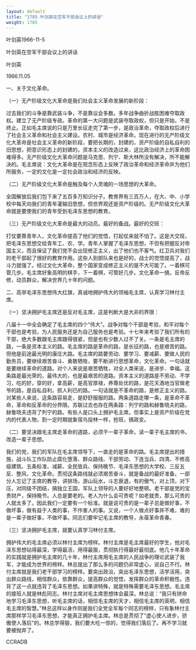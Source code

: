 ```yaml
---
layout: default
title: "1785.叶剑英在空军干部会议上的讲话"
weight: 1785
---
```


叶剑英1966-11-5

叶剑英在空军干部会议上的讲话

叶剑英

1966.11.05

一、关于文化革命。

（一）无产阶级文化大革命是我们社会主义革命发展的新阶段：

过去我们的斗争是靠武装斗争，不是靠议会多数。多年战争曲折战胜困难夺取政权。建立了无产阶级专政。革命的第一大问题是武装夺取政权，但只是开始，不是终止。正如毛主席说的只是万里长征走完了第一步，是政治革命，夺取政权后进行了社会主义革命和社会主义建设。农村、城市是经济革命。现在进行的无产阶级文化大革命是社会主义革命的新阶段，要把长期的，封建的，资产阶级的自私自利的旧思想，把意识形态上的封建的，资本主义的改造过来，这比政治经济上的革命困难得多。无产阶级文化大革命问题是马克思、列宁、斯大林所没有解决，所不能解决的。毛主席说：文化大革命是在观念形态上反映了政治革命和经济革命并为他们所服务，一定的文化是一定社会政治和经济的反映。

（二）无产阶级文化大革命是触及每个人灵魂的一场思想的大革命。

全国解放后我们包下来了五百多万知识分子。教育界有三百万人，在大、中、小学校中每天向我们的青年灌输旧思想，但世界观还是资产阶级的。无产阶级文化大革命就是要使我们的青年受到毛泽东思想的教育。

（三）无产阶级文化大革命是最大的动员。最好的备战。最好的交班：

打仗要靠青年人，文化革命提高了他们的觉悟，打起仗来就不怕了。这是大交班，把毛泽东思想交给青年工、农、学。青年人掌握了毛泽东思想，不但有把握反对帝国主义，而且保证了我们党不会出现修正主义，出了他们也不客气。红卫兵对我们的老干部起了很好的教育作用。这些人到部队来也是好的，战士的觉悟提高了，战斗力就强了。经过文化大革命，整个国家变成修正主义的是不大可能了。一着棋可管几步。毛主席好象高明的棋手，下一着棋，可管好几步。文化革命一搞，反帝反修，动员群众，解决世界几十年的问题。

二、高举毛泽东思想伟大红旗，真诚地拥护伟大的领袖毛主席，认真学习林付主席。

（一）坚决拥护毛主席还是反对毛主席，这是判断大是大非的界限：

八届十一中全会确定了毛主席的四个“伟大”。战争对每个干部是考验，和平对每个干部也是考验，为人民服务还是为自己服务也是考验。十七年来考验了我们所有的干部，绝大多数跟毛主席跟得很紧，但是也有少数人过不了关。一条是毛主席的路，一条是资本主义的路。毛主席的路是革命的路，是长征的路，也是艰苦的路。但他是前途最光明的康庄大路。毛主席的路要劳动、要学习、要减薪、要做人民的勤务员，要继续艰苦奋斗、勇敢牺牲，要不断进行思想革命，文化革命。一句话就是要继续革命的道路。对个人来说是艰苦牺牲，对全人类来说，是进步、幸福。这条路是最光荣的，最伟大的，也是最艰苦的道路。资本主义的道路是不劳动、不学习，吃的好，穿的好，拿高薪，是高官厚禄，养尊处优的路，是花天酒地当官做老爷的路，是自私自利，损人利已的路。一句话就是不革命的路，是修正主义的路。对某些人来说，这条路容易走，是舒舒服服的路。两条道路走哪一条，是革命不革命，革命和反革命的分界限。苏联过去也存在两条路：列宁的路和赫鲁晓夫的路，赫鲁晓夫违背了列宁的路。有些人是口头上拥护毛主席。但事实上是资产阶级在党内的代表人物，到一定时期就象宿鸟投林一样，抢班，搞政变。

（二）要坚决跟毛主席走革命的道路，必须干一辈子革命，读一辈子毛主席的书，改造一辈子思想。

我们的党，我们的军队在毛主席领导下，一直走的是革命的路。毛主席提出的措施，战斗队工作队防止腐化堕落、群众路线、干部劳动、下连当兵、四清、不修高级建筑、五条标准、减薪、全民皆兵、保持晚节、毛泽东思想的大学校、三反五反、整风、文化革命。贯彻这条路线就必须艰苦奋斗，就是备战的最好准备。一部分人忘记了主席的教导，讲排场，游山玩水，斗志衰退，有的傲气，对上顶，对下压，对同级不团结，搞独立王国，军队上领导的人要好好地整顿。老干部是党的宝贵财产，保持晚节。人总是要老的。老人为什么会可贵呢？如老就贵，那么可贵的人就太多了。因此我们一定要有一个标准。就是说可贵的是一辈子总是做好事，不做坏事，做有益于人类的事，不作害人的事。又说，一个人做点好事并不难，难的是一辈子做好事，不做坏事。同志们要牢记毛主席的教导，永葆革命青春。

（三）坚决拥护毛主席，就要认真学习林付主席。

拥护伟大的毛主席必须以林付主席为榜样。林付主席是毛主席最好的学生，他对毛泽东思想钻得最深，学得最活，用得最狠，贯彻执行得最好最彻底。他几十年革命的实践就是拥护毛主席的几十年，林付主席用毛主席的人民战争的理论武装了我军，才能成为世界的榜样。林总提出了那么多的问题仍非常虚心，说自己不行。林付主席就是我们老干部学习的榜样。要突出政治，突出毛泽东思想，活学活用，突出群众路线，相信群众，依靠群众，提高群众的觉悟，发挥群众的革命积极性。违背了这一点就违背了毛泽东思想。如果讲特殊，就是特殊需要毛泽东思想。毛主席的接班人就是林彪同志。林付主席对毛主席思想体会最深。林总说：“我只有拼命地学习毛泽东思想，听毛主席的话，相信毛主席的天才，相信毛主席的英明，相信毛主席的智慧。”林总这样以身作则是我们全党全军每个同志的榜样，只有象林付主席那样学习毛泽东思想，才能真正拥护毛主席。林总是贯彻了“虚心使人进步，骄傲使人落后”的。林总学得狠，我们要大吃一惊的，觉得我们落后了。再不学习就要被抛弃了。

CCRADB

